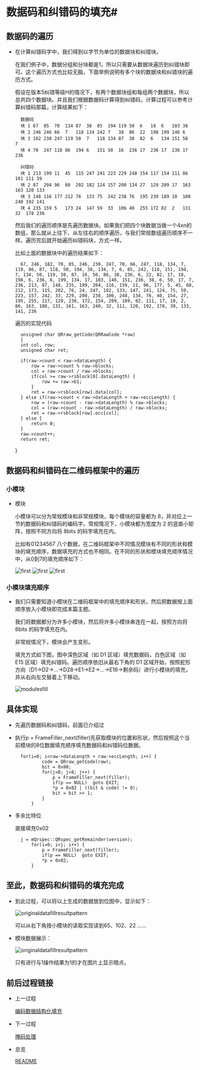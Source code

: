 # 数据码和纠错码的填充#

## 数据码的遍历

- 在计算纠错码字中，我们得到以字节为单位的数据块和纠错块。

	在我们例子中，数据分组和分块都是1，所以只需要从数据块遍历到纠错块即可。这个遍历方式也比较无脑，下面举例说明有多个块的数据块和纠错块的遍历方式。

	假设在版本5纠错等级H的情况下，有两个数据块组和每组两个数据块，所以总共四个数据块。并且我们根据数据码计算得到纠错码，计算过程可以参考计算纠错码那篇，计算结果如下：

		数据码		
		块 1	67	85	70	134	87	38	85	194	119	50	6	18	6	103	38	 
		块 2	246	246	66	7	118	134	242	7	38	86	22	198	199	146	6	 
		块 3	182	230	247	119	50	7	118	134	87	38	82	6	134	151	50	7
		块 4	70	247	118	86	194	6	151	50	16	236	17	236	17	236	17	236

		纠错码
		块 1	213	199	11	45	115	247	241	223	229	248	154	117	154	111	86	161	111	39
		块 2	87	204	96	60	202	182	124	157	200	134	27	129	209	17	163	163	120	133
		块 3	148	116	177	212	76	133	75	242	238	76	195	230	189	10	108	240	192	141
		块 4	235	159	5	173	24	147	59	33	106	40	255	172	82	2	131	32	178	236

	然后我们的遍历顺序是先遍历数据块。如果我们把四个块数据当做一个4xn的数组，那么就从上往下、从左往右的顺序遍历，与我们常规数组遍历顺序不一样。遍历完后就开始遍历纠错码块，方式一样。

	比如上面的数据块中的遍历结果如下：

		67, 246, 182, 70, 85, 246, 230, 247, 70, 66, 247, 118, 134, 7, 119, 86, 87, 118, 50, 194, 38, 134, 7, 6, 85, 242, 118, 151, 194, 7, 134, 50, 119, 38, 87, 16, 50, 86, 38, 236, 6, 22, 82, 17, 18, 198, 6, 236, 6, 199, 134, 17, 103, 146, 151, 236, 38, 6, 50, 17, 7, 236, 213, 87, 148, 235, 199, 204, 116, 159, 11, 96, 177, 5, 45, 60, 212, 173, 115, 202, 76, 24, 247, 182, 133, 147, 241, 124, 75, 59, 223, 157, 242, 33, 229, 200, 238, 106, 248, 134, 76, 40, 154, 27, 195, 255, 117, 129, 230, 172, 154, 209, 189, 82, 111, 17, 10, 2, 86, 163, 108, 131, 161, 163, 240, 32, 111, 120, 192, 178, 39, 133, 141, 236

	遍历的实现代码

		unsigned char QRraw_getCode(QRRawCode *raw)
		{
		int col, row;
		unsigned char ret;
	
		if(raw->count < raw->dataLength) {
			row = raw->count % raw->blocks;
			col = raw->count / raw->blocks;
			if(col >= raw->rsblock[0].dataLength) {
				row += raw->b1;
			}
			ret = raw->rsblock[row].data[col];
		} else if(raw->count < raw->dataLength + raw->eccLength) {
			row = (raw->count - raw->dataLength) % raw->blocks;
			col = (raw->count - raw->dataLength) / raw->blocks;
			ret = raw->rsblock[row].ecc[col];
		} else {
			return 0;
		}
		raw->count++;
		return ret;
	}


## 数据码和纠错码在二维码框架中的遍历

### 小模块

- 模块

	小模块可以分为常规模块和非常规模块，每个模块的容量都为 8，并对应上一节的数据码和纠错码的编码字。常规情况下，小模块都为宽度为 2 的竖直小矩阵，按照不同方向将 8bits 的码字填充在内。

	比如有01234567 八个数据，在二维码框架中不同情况模块有不同的形状和模块的填充顺序，数据填充的方式也不相同。在不同的形状和模块填充顺序情况中，从0到7的填充顺序如下：

	![first](./images/originaldatafill/upanddown.png)
	![first](./images/originaldatafill/shuiping.png)
	![first](./images/originaldatafill/fiveiterator.png)

### 小模块填充顺序

- 我们只需要知道小模块在二维码框架中的填充顺序和形状，然后把数据按上面顺序放入小模块即完成本篇主题。

	我们将数据都分为许多小模块，然后将许多小模块串连在一起，按照方向将 8bits 的码字填充在内。

	非常规情况下，模块会产生变形。 

	填充方式如下图，图中深色区域（如 D1 区域）填充数据码，白色区域（如 E15 区域）填充纠错码。遍历顺序依旧从最右下角的 D1 区域开始，按照蛇形方向（D1→D2→…→D28→E1→E2→…→E16→剩余码）进行小模块的填充，并从右向左交替着上下移动。

	![modulesfill](./images/originaldatafill/datafill.png)


## 具体实现

- 先遍历数据码和纠错码，前面已介绍过

- 执行p = FrameFiller_next(filler)先获取模块的位置和形状，然后按照这个当前模块的8位数据填充顺序填充数据码和纠错码位数据。

		for(i=0; i<raw->dataLength + raw->eccLength; i++) {
				code = QRraw_getCode(raw);
				bit = 0x80;
				for(j=0; j<8; j++) {
					p = FrameFiller_next(filler);
					if(p == NULL)  goto EXIT;
					*p = 0x02 | ((bit & code) != 0);
					bit = bit >> 1;
				}
			}

- 多余比特位

	直接填充0x02

		j = mQrspec::QRspec_getRemainder(version);
			for(i=0; i<j; i++) {
				p = FrameFiller_next(filler);
				if(p == NULL)  goto EXIT;
				*p = 0x02;
			}


	
## 至此，数据码和纠错码的填充完成
	
- 到此过程，可以将以上生成的数据放到位图中，显示如下：

	![originaldatafillresultpattern](./images/originaldatafill/originaldatafill.bmp)

	可以从右下角按小模块的读取实现读到65、102、22 ……

- 模块数据展示：

	![originaldatafillresultpattern](./images/originaldatafill/originalbit.png)
	
	只有进行与1操作结果为1的才在图片上显示暗点。

## 前后过程链接

- 上一过程

	[编码数据结构化填充](./DataFill.md)

- 下一过程

	[掩码处理](./Maskk.md)

- 总览

	[README](../READNE.md)

